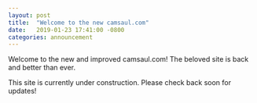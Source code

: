 ```yaml
---
layout: post
title:  "Welcome to the new camsaul.com"
date:   2019-01-23 17:41:00 -0800
categories: announcement
---
```

Welcome to the new and improved camsaul.com! The beloved site is back and better than ever.

This site is currently under construction. Please check back soon for updates!
